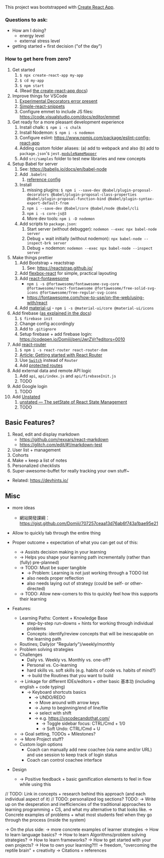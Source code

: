 This project was bootstrapped with [Create React App](https://github.com/facebook/create-react-app).

### Questions to ask: 
* How am I doing?
    * energy level
    * external stress level
* getting started + first decision ("of the day")


### How to get here from zero?

1. Get started
    1. `$ npx create-react-app my-app`
    1. `$ cd my-app`
    1. `$ npm start`
    1. (Read [the create-react-app docs](https://facebook.github.io/create-react-app/docs/))
1. Improve things for VSCode
   1. [Experimental Decorators error present](https://github.com/Microsoft/vscode/issues/28097)
   1. [Simple-react-snippets](https://marketplace.visualstudio.com/items?itemName=burkeholland.simple-react-snippets)
   1. Configure emmet to include JS files: https://code.visualstudio.com/docs/editor/emmet
1. Get ready for a more pleasant development experience
    1. Install chalk: `$ npm i -s chalk`
    1. Install Nodemon: `$ npm i -s nodemon`
    1. Configure eslint: https://www.npmjs.com/package/eslint-config-react-app
    1. Adding custom folder aliases: (a) add to webpack and also (b) add to `package.json`'s `jest.`[`moduleNameMapper`](https://alexjover.com/blog/enhance-jest-configuration-with-module-aliases/)
    1. Add `src/samples` folder to test new libraries and new concepts
1. Setup Babel for server
    1. See: https://babeljs.io/docs/en/babel-node
    1. Add `.babelrc`
        1. [reference config](https://github.com/Domiii/dbdi/blob/master/.babelrc)
    1. Install 
        1. missing plugins: `$ npm i --save-dev @babel/plugin-proposal-decorators @babel/plugin-proposal-class-properties @babel/plugin-proposal-function-bind @babel/plugin-syntax-export-default-from`
        1. `npm i --save-dev @babel/core @babel/node @babel/cli`
        1. `npm i -s core-js@3`
        1. More dev tools: `npm i -D nodemon`
    1. Add scripts to `package.json`:
        1. Start server (without debugger): `nodemon --exec npx babel-node server`
        1. Debug + wait initially (without nodemon): `npx babel-node --inspect-brk server`
        1. Debug + nodemon: `nodemon --exec npx babel-node --inspect server`
1. Make things prettier
    1. Add Bootstrap + reactstrap
         1. See: https://reactstrap.github.io/
    1. Add [flexbox-react](https://www.npmjs.com/package/flexbox-react) for simple, practical layouting
    1. Add [react-fontawesome](https://github.com/FortAwesome/react-fontawesome)
        * `npm i -s @fortawesome/fontawesome-svg-core @fortawesome/react-fontawesome @fortawesome/free-solid-svg-icons @fortawesome/free-regular-svg-icons`
        * https://fontawesome.com/how-to-use/on-the-web/using-with/react
    1. Add [material-ui](https://material-ui.com/) - `npm i -s @material-ui/core @material-ui/icons`
1. Add firebase ([as explained in the docs](https://facebook.github.io/create-react-app/docs/deployment#firebase-https-firebasegooglecom))
    1. `$ firebase init`
    1. Change config accordingly
    1. Add to `.gitignore`
    1. Setup firebase + add firebase login: https://codepen.io/Domiii/pen/JwrZVr?editors=0010
1. Add [react-router](https://github.com/reactjs/react-router-tutorial/tree/master/lessons/01-setting-up)
    1. `$ npm i -s react-router react-router-dom`
    1. [Article: Getting started with React Router](https://codeburst.io/getting-started-with-react-router-5c978f70df91)
    1. Use [`Switch`](https://medium.com/@jenniferdobak/react-router-vs-switch-components-2af3a9fc72e) instead of `Router`
    1. Add [protected routes](https://stackoverflow.com/a/48497783)
1. Add external data and remote API logic
    1. Add `api`, `api/index.js` and `api/firebaseInit.js`
    1. TODO
1. Add Google login
    1. TODO
1. Add [Unstated](https://github.com/jamiebuilds/unstated)
    1. [unstated — The setState of React State Management](https://medium.com/react-native-training/unstated-the-setstate-of-react-state-management-8ce47b240e6d)
    1. TODO


## Basic Features?
1. Read, edit and display markdown
    * https://github.com/rexxars/react-markdown
    * https://glitch.com/edit/#!/markdown-test
1. User list + management
1. Cohorts
1. Make + keep a list of notes
1. Personalized checklists
1. Super-awesome-buffet for really tracking your own stuff~
  * Related: https://devhints.io/


## Misc
* more ideas
  * 網站開發課綱： https://gist.github.com/Domiii/707257ceaa13d76ab6f743a1bae95e21

* Allow to quickly tab through the entire thing
* Proper outcome + expectation of what you can get out of this:
    * -> Assists decision making in your learning
    * -> Helps you shape your learning path incrementally (rather than (fully) pre-planned) 
    * -> TODO: Must be super tangible
        * -> Problem: Learning is not just working through a TODO list
        * also needs proper reflection
        * also needs laying out of strategy (could be self- or other-directed)
    * -> TODO: Allow new-comers to this to quickly feel how this supports their learning
* Features:
    * Learning Paths: Content + Knowledge Base
        * step-by-step run-downs + hints for working through individual problems
        * Concepts: identify/review concepts that will be inescapable on the learning path
    * Routines; Daily(or "Regularly")/weekly/monthly
    * Problem solving strategies
    * Challenges
        * Daily vs. Weekly vs. Monthly vs. one-off?
        * Personal vs. Co-learning
        * hard skills vs. soft skills (e.g. habits of code vs. habits of mind?)
        * -> build the Routines that you want to build
    * -> Linkage for different IDEs/editors + other basic 基本功 (including english + code typing)
        * -> Keyboard shortcuts basics
            * -> UNDO/REDO
            * -> Move around with arrow keys
            * -> Jump to beginning/end of line/file
            * -> select with shift
            * -> e.g. https://vscodecandothat.com/
                * -> Toggle sidebar focus: CTRL/Cmd + 1/0
                * -> Soft Undo: CTRL/Cmd + U
    * -> Goal setting, TODOs + Milestones?
    * -> More Project stuff?
    * Custom login options
        * Coach can manually add new coachee (via name and/or URL) and use session to keep track of login status
        * Coach can control coachee interface
* Design
    * -> Positive feedback + basic gamification elements to feel in flow while using this

// TODO: Link in concepts + research behind this approach (and each individual aspect of it)
// TODO: personalized log sections?
TODO:
-> Write up on the desperation and inefficiencies of the traditional approaches to learning programming + CS, and what my alternative to that looks like.
-> Concrete examples of problems + what most students feel when they go through the process (inside the system)

-> On the plus side:
  -> more concrete examples of learner strategies
    -> How to learn language basics?
    -> How to learn Algorithms/problem solving strategies?
    -> How to learn frameworks?
    -> How to get started with your own projects?
    -> How to own your learning?!!!
  -> freedom, "overcoming the reptile brain" + creativity
-> Citations + references
